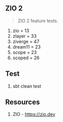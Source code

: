 ZIO 2
-----
>ZIO 2 feature tests.
1. zio = 13
2. zlayer = 33
3. ziverge = 47
4. dream11 = 23
5. scope = 23
6. scoped = 26

Test
----
1. sbt clean test

Resources
---------
1. ZIO - https://zio.dev
